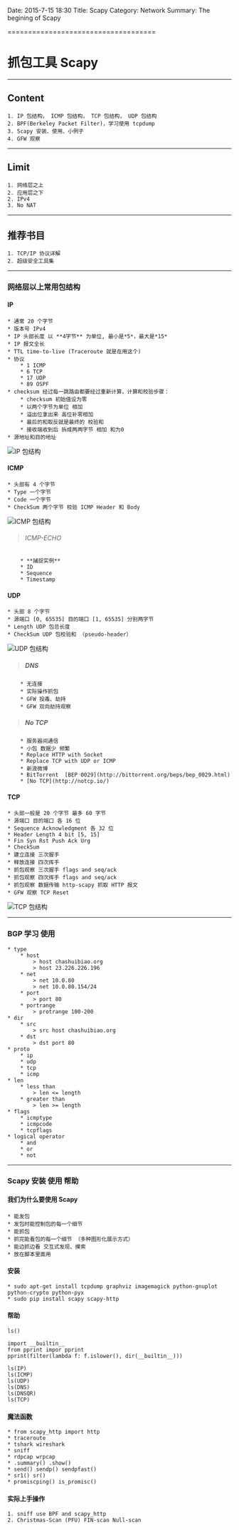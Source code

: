 Date: 2015-7-15 18:30
Title: Scapy
Category: Network
Summary: The begining of Scapy

====================================

# 抓包工具 Scapy

---
## Content
    1. IP 包结构， ICMP 包结构， TCP 包结构， UDP 包结构
    2. BPF(Berkeley Packet Filter)，学习使用 tcpdump
    3. Scapy 安装、使用、小例子
    4. GFW 观察
----
## Limit
    1. 网络层之上
    2. 应用层之下
    2. IPv4
    3. No NAT
----
## 推荐书目
    1. TCP/IP 协议详解
    2. 超级安全工具集
----

### 网络层以上常用包结构

#### IP
    * 通常 20 个字节
    * 版本号 IPv4
    * IP 头部长度 以 **4字节** 为单位, 最小是*5*，最大是*15*
    * IP 报文全长
    * TTL time-to-live (Traceroute 就是在用这个)
    * 协议
        * 1 ICMP
        * 6 TCP
        * 17 UDP
        * 89 OSPF
    * checksum 经过每一跳路由都要经过重新计算，计算和校验步骤：
        * checksum 初始值设为零
        * 以两个字节为单位 相加
        * 溢出位拿出来 高位补零相加
        * 最后的和取反就是最终的 校验和
        * 接收端收到后 拆成两两字节 相加 和为0
    * 源地址和目的地址
![IP 包结构](http://7sbpck.com1.z0.glb.clouddn.com/ip.png)
    
#### ICMP
    * 头部有 4 个字节
    * Type 一个字节
    * Code 一个字节
    * CheckSum 两个字节 校验 ICMP Header 和 Body
![ICMP 包结构](http://7sbpck.com1.z0.glb.clouddn.com/icmp.png)
    
> ###### ICMP-ECHO
        * **捕捉实例**
        * ID
        * Sequence
        * Timestamp
        
#### UDP
    * 头部 8 个字节
    * 源端口 [0, 65535] 目的端口 [1, 65535] 分别两字节
    * Length UDP 包总长度
    * CheckSum UDP 包校验和 （pseudo-header）
![UDP 包结构](http://7sbpck.com1.z0.glb.clouddn.com/udp.png)
> ##### DNS
        * 无连接
        * 实际操作抓包
        * GFW 投毒、劫持
        * GFW 双向劫持观察
> ##### No TCP
        * 服务器间通信
        * 小包 数据少 频繁
        * Replace HTTP with Socket
        * Replace TCP with UDP or ICMP
        * 新浪微博
        * BitTorrent  [BEP 0029](http://bittorrent.org/beps/bep_0029.html)
        * [No TCP](http://notcp.io/)
        
#### TCP
    * 头部一般是 20 个字节 最多 60 字节
    * 源端口 目的端口 各 16 位
    * Sequence Acknowledgment 各 32 位
    * Header Length 4 bit [5, 15]
    * Fin Syn Rst Push Ack Urg
    * CheckSum
    * 建立连接 三次握手
    * 释放连接 四次挥手
    * 抓包观察 三次握手 flags and seq/ack
    * 抓包观察 四次挥手 flags and seq/ack
    * 抓包观察 数据传输 http-scapy 抓取 HTTP 报文
    * GFW 观察 TCP Reset
![TCP 包结构](http://7sbpck.com1.z0.glb.clouddn.com/tcp.png)
    
----
### BGP 学习 使用
    * type
        * host
        	> host chashuibiao.org
        	> host 23.226.226.196
        * net
        	> net 10.0.80
        	> net 10.0.80.154/24
        * port
        	> port 80
        * portrange
        	> protrange 100-200
    * dir
    	* src
    		> src host chashuibiao.org
    	* dst
    		> dst port 80
    * proto
    	* ip
    	* udp
    	* tcp
    	* icmp
    * len
    	* less than
    		> len <= length
    	* greater than
    		> len >= length
    * flags
    	* icmptype
    	* icmpcode
    	* tcpflags
    * logical operator
    	* and
    	* or
    	* not
----
### Scapy 安装 使用 帮助

#### 我们为什么要使用 Scapy
	* 能发包
	* 发包时能控制包的每一个细节
	* 能抓包
	* 抓完能看包的每一个细节 （多种图形化展示方式）
	* 能边抓边看 交互式发现、摸索
	* 放在脚本里面用
#### 安装
	* sudo apt-get install tcpdump graphviz imagemagick python-gnuplot python-crypto python-pyx
	* sudo pip install scapy scapy-http
#### 帮助
	ls()
	
	import __builtin__
	from pprint impor pprint
	pprint(filter(lambda f: f.islower(), dir(__builtin__)))
	
	ls(IP)
	ls(ICMP)
	ls(UDP)
	ls(DNS)
	ls(DNSQR)
	ls(TCP)
#### 魔法函数
	* from scapy_http import http
	* traceroute 
	* tshark wireshark
	* sniff
	* rdpcap wrpcap
	* .summary() .show()
	* send() sendp() sendpfast()
	* sr1() sr() 
	* promiscping() is_promisc()
#### 实际上手操作
	1. sniff use BPF and scapy_http
	2. Christmas-Scan (PFU) FIN-scan Null-scan
